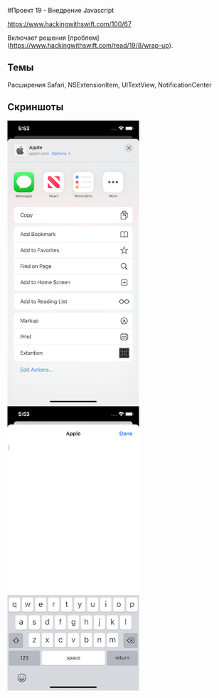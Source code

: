 #Проект 19 - Внедрение Javascript

https://www.hackingwithswift.com/100/67

Включает решения [проблем] (https://www.hackingwithswift.com/read/19/8/wrap-up).

## Темы

Расширения Safari, NSExtensionItem, UITextView, NotificationCenter

## Скриншоты

![screenshot1](screen01.png)
![screenshot2](screen02.png)
